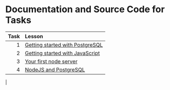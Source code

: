 # Documentation and Source Code for Tasks





Task | Lesson
----: | :---
    1 | [Getting started with PostgreSQL](task1/readme.md) 
2 | [Getting started with JavaScript](task2/readme.md) 
3 | [Your first node server](task3/readme.md) 
    4 | [NodeJS and PostgreSQL](task4/readme.md)           
 |  




